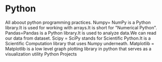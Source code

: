 # Python
All aboout python programming practices. 
Numpy= NumPy is a Python library.It is used for working with arrays.It is short for "Numerical Python".
Pandas=Pandas is a Python library.It is used to analyze data.We can read our data from dataset.
Scipy = SciPy stands for Scientific Python.It is a Scientific Computation library that uses Numpy underneath.
Matplotlib = Matplotlib is a low level graph plotting library in python that serves as a visualization utility
Python Projects 
